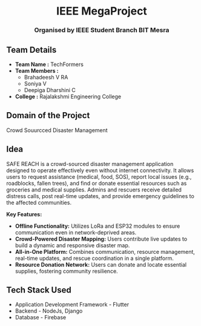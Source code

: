 <h1 align="center">IEEE MegaProject</h1>
<h3 align="center">Organised by IEEE Student Branch BIT Mesra</h3>

## Team Details
- **Team Name :** TechFormers
- **Team Members :**
  - Brahadeesh V RA
  - Soniya V
  - Deepiga Dharshini C
- **College :** Rajalakshmi Engineering College

## Domain of the Project
Crowd Souurcced Disaster Management

## Idea
SAFE REACH is a crowd-sourced disaster management application designed to operate effectively even without internet connectivity. It allows users to request assistance (medical, food, SOS), report local issues (e.g., roadblocks, fallen trees), and find or donate essential resources such as groceries and medical supplies. Admins and rescuers receive detailed distress calls, post real-time updates, and provide emergency guidelines to the affected communities.

**Key Features:**
 - **Offline Functionality:** Utilizes LoRa and ESP32 modules to ensure communication even in network-deprived areas.
 - **Crowd-Powered Disaster Mapping:** Users contribute live updates to build a dynamic and responsive disaster map.
 -  **All-in-One Platform:** Combines communication, resource management, real-time updates, and rescue coordination in a single platform.
 - **Resource Donation Network:** Users can donate and locate essential supplies, fostering community resilience.

## Tech Stack Used
- Application Development Framework - Flutter
- Backend - NodeJs, Django
- Database - Firebase

